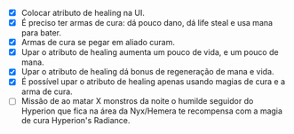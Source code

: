 - [x] Colocar atributo de healing na UI.
- [x] É preciso ter armas de cura: dá pouco dano, dá life steal e usa mana para bater.
- [x] Armas de cura se pegar em aliado curam.
- [x] Upar o atributo de healing aumenta um pouco de vida, e um pouco de mana. 
- [x] Upar o atributo de healing dá bonus de regeneração de mana e vida.
- [x] É possível upar o atributo de healing apenas usando magias de cura e a arma de cura.
- [ ] Missão de ao matar X monstros da noite o humilde seguidor do Hyperion que fica na área da Nyx/Hemera te recompensa com a magia de cura Hyperion's Radiance.